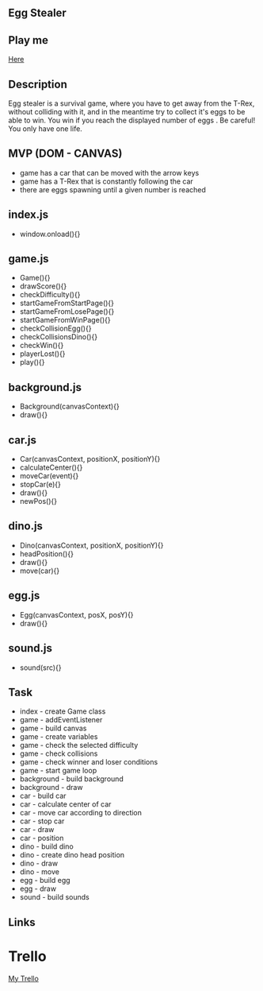 ## Egg Stealer

## Play me

[Here](https://monikageiger.github.io/dino-egg-stealer/)

## Description
Egg stealer is a survival game, where you have to get away from the T-Rex, without colliding with it, and in the meantime try to collect it's eggs to be able to win. You win if you reach the displayed number of eggs . Be careful! You only have one life. 


## MVP (DOM - CANVAS)

- game has a car that can be moved with the arrow keys
- game has a T-Rex that is constantly following the car
- there are eggs spawning until a given number is reached

## index.js

- window.onload(){}

## game.js

- Game(){}
- drawScore(){}
- checkDifficulty(){}
- startGameFromStartPage(){}
- startGameFromLosePage(){}
- startGameFromWinPage(){}
- checkCollisionEgg(){}
- checkCollisionsDino(){}
- checkWin(){}
- playerLost(){}
- play(){}

## background.js

- Background(canvasContext){}
- draw(){}

## car.js 

- Car(canvasContext, positionX, positionY){}
- calculateCenter(){}
- moveCar(event){}
- stopCar(e){}
- draw(){}
- newPos(){}

## dino.js

- Dino(canvasContext, positionX, positionY){}
- headPosition(){}
- draw(){}
- move(car){}

## egg.js

- Egg(canvasContext, posX, posY){}
- draw(){}

## sound.js

- sound(src){}


## Task


- index - create Game class
- game - addEventListener
- game - build canvas
- game - create variables
- game - check the selected difficulty
- game - check collisions
- game - check winner and loser conditions
- game - start game loop
- background - build background
- background - draw
- car - build car
- car - calculate center of car
- car - move car according to direction
- car - stop car
- car - draw
- car - position
- dino - build dino
- dino - create dino head position
- dino - draw
- dino - move
- egg - build egg
- egg - draw
- sound - build sounds


## Links

# Trello 

[My Trello](https://trello.com/b/JBgFlhTI/project-1)
